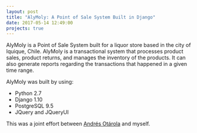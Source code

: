 ```yaml
---
layout: post
title: "AlyMoly: A Point of Sale System Built in Django"
date: 2017-05-14 12:49:00
projects: true
---
```

AlyMoly is a Point of Sale System built for a liquor store based in the city of Iquique, Chile. AlyMoly is a transactional system that processes product sales, product returns, and manages the inventory of the products. It can also generate reports regarding the transactions that happened in a given time range.

AlyMoly was built by using:
* Python 2.7
* Django 1.10
* PostgreSQL 9.5
* JQuery and JQueryUI

This was a joint effort between [Andrés Otárola](https://github.com/aotarola) and myself.
